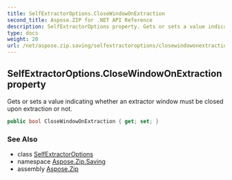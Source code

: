 ```yaml
---
title: SelfExtractorOptions.CloseWindowOnExtraction
second_title: Aspose.ZIP for .NET API Reference
description: SelfExtractorOptions property. Gets or sets a value indicating whether an extractor window must be closed upon extraction or not
type: docs
weight: 20
url: /net/aspose.zip.saving/selfextractoroptions/closewindowonextraction/
---
```

## SelfExtractorOptions.CloseWindowOnExtraction property

Gets or sets a value indicating whether an extractor window must be closed upon extraction or not.

```csharp
public bool CloseWindowOnExtraction { get; set; }
```

### See Also

* class [SelfExtractorOptions](../)
* namespace [Aspose.Zip.Saving](../../selfextractoroptions/)
* assembly [Aspose.Zip](../../../)


